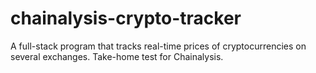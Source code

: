 # chainalysis-crypto-tracker
A full-stack program that tracks real-time prices of cryptocurrencies on several exchanges. Take-home test for Chainalysis. 
